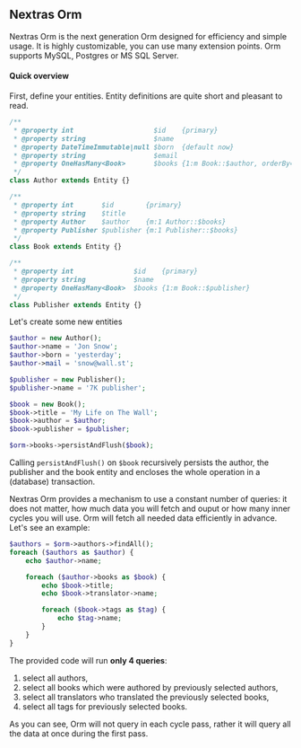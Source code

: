 ## Nextras Orm

Nextras Orm is the next generation Orm designed for efficiency and simple usage. It is highly customizable, you can use many extension points. Orm supports MySQL, Postgres or MS SQL Server.

#### Quick overview

First, define your entities. Entity definitions are quite short and pleasant to read.

```php
/**
 * @property int                    $id    {primary}
 * @property string                 $name
 * @property DateTimeImmutable|null $born  {default now}
 * @property string                 $email
 * @property OneHasMany<Book>       $books {1:m Book::$author, orderBy=[id=DESC], cascade=[persist, remove]}
 */
class Author extends Entity {}

/**
 * @property int       $id        {primary}
 * @property string    $title
 * @property Author    $author    {m:1 Author::$books}
 * @property Publisher $publisher {m:1 Publisher::$books}
 */
class Book extends Entity {}

/**
 * @property int               $id    {primary}
 * @property string            $name
 * @property OneHasMany<Book>  $books {1:m Book::$publisher}
 */
class Publisher extends Entity {}
```

Let's create some new entities

```php
$author = new Author();
$author->name = 'Jon Snow';
$author->born = 'yesterday';
$author->mail = 'snow@wall.st';

$publisher = new Publisher();
$publisher->name = '7K publisher';

$book = new Book();
$book->title = 'My Life on The Wall';
$book->author = $author;
$book->publisher = $publisher;

$orm->books->persistAndFlush($book);
```

Calling `persistAndFlush()` on `$book` recursively persists the author, the publisher and the book entity and encloses the whole operation in a (database) transaction.

Nextras Orm provides a mechanism to use a constant number of queries: it does not matter, how much data you will fetch and ouput or how many inner cycles you will use. Orm will fetch all needed data efficiently in advance. Let's see an example:

```php
$authors = $orm->authors->findAll();
foreach ($authors as $author) {
	echo $author->name;

	foreach ($author->books as $book) {
		echo $book->title;
		echo $book->translator->name;

		foreach ($book->tags as $tag) {
			echo $tag->name;
		}
	}
}
```

The provided code will run **only 4 queries**:
1. select all authors,
2. select all books which were authored by previously selected authors,
3. select all translators who translated the previously selected books,
4. select all tags for previously selected books.

As you can see, Orm will not query in each cycle pass, rather it will query all the data at once during the first pass.
